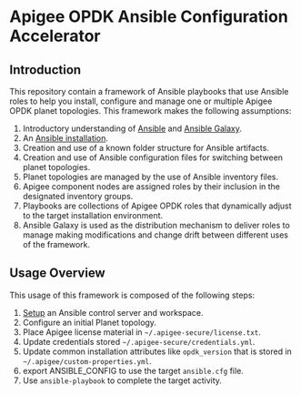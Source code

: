 # Apigee OPDK Ansible Configuration Accelerator

## Introduction
This repository contain a framework of Ansible playbooks that use Ansible roles to help you install, 
configure and manage one or multiple Apigee OPDK planet topologies. This framework makes the following
assumptions: 

1. Introductory understanding of [Ansible](https://docs.ansible.com/) and 
[Ansible Galaxy](https://galaxy.ansible.com/docs/).
1. An [Ansible installation](https://docs.ansible.com/ansible/latest/installation_guide/intro_installation.html).
1. Creation and use of a known folder structure for Ansible artifacts.
1. Creation and use of Ansible configuration files for switching between planet topologies.
1. Planet topologies are managed by the use of Ansible inventory files.
1. Apigee component nodes are assigned roles by their inclusion in the designated inventory groups.
1. Playbooks are collections of Apigee OPDK roles that dynamically adjust to the target installation 
environment.
1. Ansible Galaxy is used as the distribution mechanism to deliver roles to manage making modifications
and change drift between different uses of the framework. 

## Usage Overview
This usage of this framework is composed of the following steps:

1. [Setup](setup) an Ansible control server and workspace.
1. Configure an initial Planet topology.
1. Place Apigee license material in `~/.apigee-secure/license.txt`.
1. Update credentials stored `~/.apigee-secure/credentials.yml`.
1. Update common installation attributes like `opdk_version` that is stored in 
`~/.apigee/custom-properties.yml`.
1. export ANSIBLE_CONFIG to use the target `ansible.cfg` file. 
1. Use `ansible-playbook` to complete the target activity.
